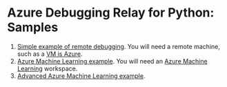 # Azure Debugging Relay for Python: Samples

1. [Simple example of remote debugging](simple_demo).
You will need a remote machine, such as a [VM is Azure](https://ms.portal.azure.com/#create/Canonical.UbuntuServer1804LTS-ARM).
1. [Azure Machine Learning example](azure_ml_simple).
You will need an [Azure Machine Learning](https://ml.azure.com/) workspace.
1. [Advanced Azure Machine Learning example](azure_ml_advanced).
